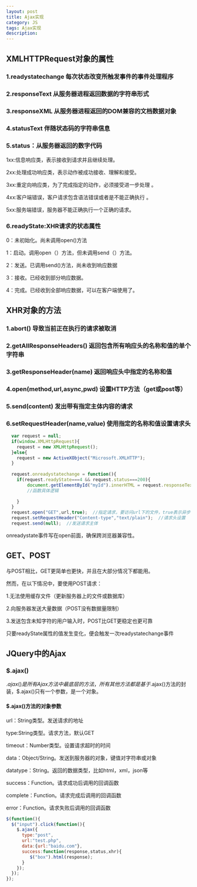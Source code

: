 ```yaml
---
layout: post
title: Ajax实现
category: JS
tags: Ajax实现
description: 
---
```


## XMLHTTPRequest对象的属性
### 1.readystatechange  每次状态改变所触发事件的事件处理程序

### 2.responseText 从服务器进程返回数据的字符串形式

### 3.responseXML 从服务器进程返回的DOM兼容的文档数据对象

### 4.statusText 伴随状态码的字符串信息

### 5.status：从服务器返回的数字代码
1xx:信息响应类，表示接收到请求并且继续处理。  

2xx:处理成功响应类，表示动作被成功接收、理解和接受。  

3xx:重定向响应类，为了完成指定的动作，必须接受进一步处理 。  

4xx:客户端错误，客户请求包含语法错误或者是不能正确执行 。

5xx:服务端错误，服务器不能正确执行一个正确的请求。

### 6.readyState:XHR请求的状态属性
0：未初始化。尚未调用open()方法

1：启动。调用open（）方法，但未调用send（）方法。

2：发送。已调用send()方法，尚未收到响应数据

3：接收。已经收到部分响应数据。

4：完成。已经收到全部响应数据，可以在客户端使用了。

## XHR对象的方法
### 1.abort() 导致当前正在执行的请求被取消
### 2.getAllResponseHeaders() 返回包含所有响应头的名称和值的单个字符串
### 3.getResponseHeader(name) 返回响应头中指定的名称和值
### 4.open(method,url,async,pwd) 设置HTTP方法（get或post等）
### 5.send(content) 发出带有指定主体内容的请求
### 6.setRequestHeader(name,value) 使用指定的名称和值设置请求头

```js
  var request = null;
  if(window.XMLHttpRequest){
    request = new XMLHttpRequest();
  }else{
    request = new ActiveXObject("Microsoft.XMLHTTP");
  }
  
  request.onreadystatechange = function(){
    if(request.readyState===4 && request.status===200){
        document.getElementById("myId").innerHTML = request.responseText;
        //函数具体逻辑
        
    }
  }
  request.open("GET",url,true);  //指定请求，要访问url下的文件，true表示异步请求
  request.setRequestHeader("Content-type","text/plain");  //请求头设置
  request.send(null);  //发送请求主体

```
onreadystate事件写在open前面，确保跨浏览器兼容性。

## GET、POST 
与POST相比，GET更简单也更快，并且在大部分情况下都能用。

然而，在以下情况中，要使用POST请求：

1.无法使用缓存文件（更新服务器上的文件或数据库）

2.向服务器发送大量数据（POST没有数据量限制）

3.发送包含未知字符的用户输入时，POST比GET更稳定也更可靠

只要readyState属性的值发生变化，便会触发一次readystatechange事件

## JQuery中的Ajax
### $.ajax()
$.ajax()是所有Ajax方法中最底层的方法，所有其他方法都是基于$.ajax()方法的封装，$.ajax()只有一个参数，是一个对象。
#### $.ajax()方法的对象参数
url：String类型。发送请求的地址

type:String类型。请求方法，默认GET

timeout：Number类型。设置请求超时的时间

data：Object/String。发送到服务器的对象，键值对字符串或对象

datatype：String。返回的数据类型，比如html，xml，json等

success：Function。请求成功后调用的回调函数

complete：Function。请求完成后调用的回调函数

error：Function。请求失败后调用的回调函数

```js
$(function(){
  $("input").click(function(){
    $.ajax({
      type:"post",
      url:"test.php",
      data:{url:"baidu.com"},
      success:function(response,status,xhr){
         $("box").html(response);
      }
    });
  });
});
```

